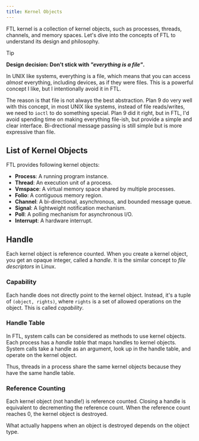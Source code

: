 ```yaml
---
title: Kernel Objects
---
```


FTL kernel is a collection of kernel objects, such as processes, threads, channels, and memory spaces. Let's dive into the concepts of FTL to understand its design and philosophy.

> [!TIP]
>
> **Design decision: Don't stick with *"everything is a file"*.**
>
> In UNIX like systems, everything is a file, which means that you can access *almost* everything, including devices, as if they were files. This is a powerful concept I like, but I intentionally avoid it in FTL.
>
> The reason is that file is not always the best abstraction. Plan 9 do very well with this concept, in most UNIX like systems, instead of file reads/writes, we need to `ioctl` to do something special. Plan 9 did it right, but in FTL, I'd avoid spending time on making everything file-ish, but provide a simple and clear interface. Bi-drectional message passing is still simple but is more expressive than file.

## List of Kernel Objects

FTL provides following kernel objects:

- **Process**: A running program instance.
- **Thread**: An execution unit of a process.
- **Vmspace**: A virtual memory space shared by multiple processes.
- **Folio**: A contiguous memory region.
- **Channel**: A bi-directional, asynchronous, and bounded message queue.
- **Signal**: A lightweight notification mechanism.
- **Poll**: A polling mechanism for asynchronous I/O.
- **Interrupt**: A hardware interrupt.

## Handle

Each kernel object is reference counted. When you create a kernel object, you get an opaque integer, called a *handle*. It is the similar concept to *file descriptors* in Linux.

### Capability

Each handle does not directly point to the kernel object. Instead, it's a tuple of `(object, rights)`, where `rights` is a set of allowed operations on the object. This is called *capability*.

### Handle Table

In FTL, system calls can be considered as methods to use kernel objects. Each process has a *handle table* that maps handles to kernel objects. System calls take a handle as an argument, look up in the handle table, and operate on the kernel object.

Thus, threads in a process share the same kernel objects because they have the same handle table.

### Reference Counting

Each kernel object (not handle!) is reference counted. Closing a handle is equivalent to decrementing the reference count. When the reference count reaches 0, the kernel object is destroyed.

What actually happens when an object is destroyed depends on the object type.
